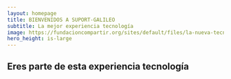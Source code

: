 ```yaml
---
layout: homepage
title: BIENVENIDOS A SUPORT-GALILEO 
subtitle: La mejor experiencia tecnología
image: https://fundacioncompartir.org/sites/default/files/la-nueva-tecnologia-que-esta-moviendo-al-mundo.jpg
hero_height: is-large
---
```


## Eres parte de esta experiencia tecnología 
